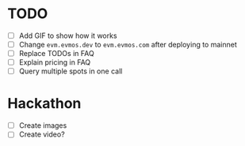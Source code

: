 
# TODO
- [ ] Add GIF to show how it works
- [ ] Change `evm.evmos.dev` to `evm.evmos.com` after deploying to mainnet
- [ ] Replace TODOs in FAQ
- [ ] Explain pricing in FAQ
- [ ] Query multiple spots in one call

# Hackathon
- [ ] Create images
- [ ] Create video?
